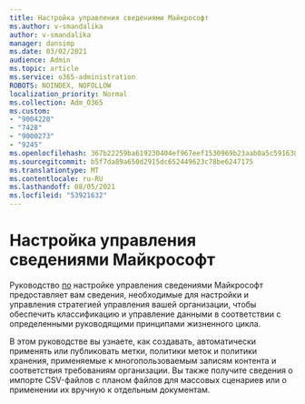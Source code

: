 ```yaml
---
title: Настройка управления сведениями Майкрософт
ms.author: v-smandalika
author: v-smandalika
manager: dansimp
ms.date: 03/02/2021
audience: Admin
ms.topic: article
ms.service: o365-administration
ROBOTS: NOINDEX, NOFOLLOW
localization_priority: Normal
ms.collection: Adm_O365
ms.custom:
- "9004220"
- "7428"
- "9000273"
- "9245"
ms.openlocfilehash: 367b22259ba619230404ef967eef1530969b23aab0a5c5916382fd19cdb5986d
ms.sourcegitcommit: b5f7da89a650d2915dc652449623c78be6247175
ms.translationtype: MT
ms.contentlocale: ru-RU
ms.lasthandoff: 08/05/2021
ms.locfileid: "53921632"
---
```

# <a name="set-up-microsoft-information-governance"></a>Настройка управления сведениями Майкрософт

Руководство [по](https://go.microsoft.com/fwlink/?linkid=2146529) настройке управления сведениями Майкрософт предоставляет вам сведения, необходимые для настройки и управления стратегией управления вашей организации, чтобы обеспечить классификацию и управление данными в соответствии с определенными руководящими принципами жизненного цикла.

В этом руководстве вы узнаете, как создавать, автоматически применять или публиковать метки, политики меток и политики хранения, применяемые к многопользоваемым записям контента и соответствия требованиям организации. Вы также получите сведения о импорте CSV-файлов с планом файлов для массовых сценариев или о применении их вручную к отдельным документам.
